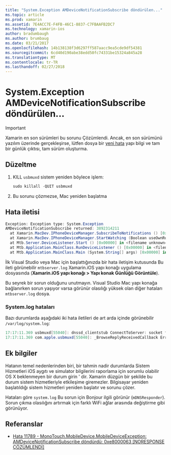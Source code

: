 ```yaml
---
title: "System.Exception AMDeviceNotificationSubscribe döndürülen..."
ms.topic: article
ms.prod: xamarin
ms.assetid: 7E4ACC7E-F4FB-46C1-8837-C7FBAAFB2DC7
ms.technology: xamarin-ios
author: bradumbaugh
ms.author: brumbaug
ms.date: 03/21/2017
ms.openlocfilehash: 14b138138f3d6297ff587aacc9ea5cde9df54381
ms.sourcegitcommit: 6cd40d190abe38edd50fc74331be15324a845a28
ms.translationtype: MT
ms.contentlocale: tr-TR
ms.lasthandoff: 02/27/2018
---
```

# <a name="systemexception-amdevicenotificationsubscribe-returned-"></a>System.Exception AMDeviceNotificationSubscribe döndürülen...

> [!IMPORTANT]
> Xamarin en son sürümleri bu sorunu Çözümlendi. Ancak, en son sürümünü yazılım üzerinde gerçekleşirse, lütfen dosya bir [yeni hata](~/cross-platform/troubleshooting/questions/howto-file-bug.md) yapı bilgi ve tam bir günlük çıktısı, tam sürüm oluşturma.


## <a name="fix"></a>Düzeltme

1.  KILL `usbmuxd` sistem yeniden böylece işlem:

    ```csharp
    sudo killall -QUIT usbmuxd
    ```

2.  Bu sorunu çözmezse, Mac yeniden başlatma

## <a name="error-message"></a>Hata iletisi

```csharp
Exception: Exception type: System.Exception
AMDeviceNotificationSubscribe returned: 3892314211
  at Xamarin.MacDev.IPhoneDeviceManager.SubscribeToNotifications () [0x00000] in <filename unknown="">:0
  at Xamarin.MacDev.IPhoneDeviceManager.StartWatching (Boolean useOwnRunloop) [0x00000] in <filename unknown="">:0
  at Mtb.Server.DeviceListener.Start () [0x00000] in <filename unknown="">:0
  at Mtb.Application.MainClass.RunDeviceListener () [0x00000] in <filename unknown="">:0
  at Mtb.Application.MainClass.Main (System.String[] args) [0x00000] in <filename unknown="">:0
```

İlk Visual Studio veya Mac için başlattığınızda bir hata iletişim kutusunda Bu ileti görünebilir `mtbserver.log` Xamarin.iOS yapı konağı uygulama dosyasında (**Xamarin.iOS yapı konağı > Yapı konak Günlüğü Görüntüle**).

Bu seyrek bir sorun olduğunu unutmayın. Visual Studio Mac yapı konağa bağlanırken sorun yaşıyor varsa görünür olasılığı yüksek olan diğer hataları `mtbserver.log` dosya.

### <a name="errors-in-systemlog"></a>System.log hataları

Bazı durumlarda aşağıdaki iki hata iletileri de art arda içinde görünebilir `/var/log/system.log`:

```csharp
17:17:11.369 usbmuxd[55040]: dnssd_clientstub ConnectToServer: socket failed 24 Too many open files
17:17:11.369 com.apple.usbmuxd[55040]: _BrowseReplyReceivedCallback Error doing DNSServiceResolve(): -65539
```

## <a name="additional-information"></a>Ek bilgiler

Hatanın temel nedenlerinden biri, bir tahmin nadir durumlarda Sistem Hizmetleri iOS aygıtı ve simulator bilgilerini raporlama için sorumlu olabilir OS X beklenmeyen bir durum girin ' dir. Xamarin düzgün bir şekilde bu durum sistem hizmetleriyle etkileşime giremezler. Bilgisayar yeniden başlatıldığı sistem hizmetleri yeniden başlatır ve sorunu çözer.

Hataları göre `system.log` Bu sorun için Bonjour ilgili görünür (`mDNSResponder`). Sorun çıkma olasılığını artırmak için farklı WiFi ağlar arasında değiştirme gibi görünüyor.

## <a name="references"></a>Referanslar

*   [Hata 11789 - MonoTouch.MobileDevice.MobileDeviceException: AMDeviceNotificationSubscribe döndürdü: 0xe8000063 [NORESPONSE ÇÖZÜMLENDİ]](https://bugzilla.xamarin.com/show_bug.cgi?id=11789)
